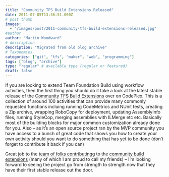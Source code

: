 ```yaml
---
title: "Community TFS Build Extensions Released"
date: 2011-07-05T13:36:51.000Z
# post thumb
images:
  - "/images/post/2011-community-tfs-build-extensions-released.jpg"
#author
author: "Martin Woodward"
# description
description: "Migrated from old blog archive"
# Taxonomies
categories: ["git", "tfs", "maker", "web", "programming"]
tags: ["blog", "archive"]
type: "regular" # available type (regular or featured)
draft: false
---
```


If you are looking to extend Team Foundation Build using workflow activities, then the first thing you should do it take a look at the latest stable release of the [Community TFS Build Extensions](http://tfsbuildextensions.codeplex.com/) over on CodePlex. This is a collection of around 100 activities that can provide many commonly requested functions incluing running CodeMetrics and NUnit tests, creating a Zip archive, wrapping RoboCopy for deployment, updating AssemblyInfo files, running StyleCop, merging assemblies with ILMerge etc etc. Basically most of the building blocks for major common customization already done for you. Also – as it’s an open source project ran by the MVP community you have access to a bunch of great code that shows you how to create your own activity should you want to do something that has yet to be done (don’t forget to contribute it back if you can)

[](http://tfsbuildextensions.codeplex.com/)

Great job to the [team of folks contributingg](http://tfsbuildextensions.codeplex.com/team/view) to the [community build extensions](http://tfsbuildextensions.codeplex.com/) (many of which I am proud to call my friends) – I’m looking forward to seeing the project go from strength to strength now that they have their first stable release out the door.
